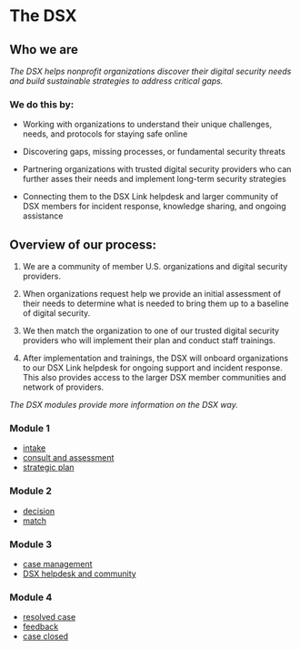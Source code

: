 # The DSX

## **Who we are**

_The DSX helps nonprofit organizations discover their digital security needs
and build sustainable strategies to address critical gaps._

### We do this by:

* Working with organizations to understand their unique challenges, needs, and
protocols for staying safe online 

* Discovering gaps, missing processes, or fundamental security threats  

* Partnering organizations with trusted digital security providers who can
further asses their needs and implement long-term security strategies  

* Connecting them to the DSX Link helpdesk and larger community of DSX members
for incident response, knowledge sharing, and ongoing assistance

## Overview of our process:

1. We are a community of member U.S. organizations and digital security
   providers. 

2. When organizations request help we provide an initial assessment of their
   needs to determine what is needed to bring them up to a baseline of digital
   security.

3. We then match the organization to one of our trusted digital security
   providers who will implement their plan and conduct staff trainings. 

4. After implementation and trainings, the DSX will onboard organizations to
   our DSX Link helpdesk for ongoing support and incident response. This also
   provides access to the larger DSX member communities and network of
   providers. 

_The DSX modules provide more information on the DSX way._

### **Module 1**

* [intake](intake.md)
* [consult and assessment](initial-consult.md)
* [strategic plan](strategic-plan.md)

### **Module 2**

* [decision](decision.md)
* [match](match.md)

### **Module 3**

* [case management](case-management.md)
* [DSX helpdesk and community](https://docs.digitalsecurityexchange.org/~/edit/drafts/-LY7x1jlcvBQOLbocNWE/zammad-setup-organization-onboard/dsx-helpdesk-and-community)

### **Module 4**

* [resolved case](case-resolved.md)
* [feedback](case-resolved.md)
* [case closed](case-closed.md)



